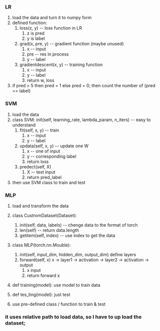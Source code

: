 ### LR
1. load the data and turn it to numpy form
2. defined function:
   1. loss(z, y) -- loss function in LR
      1. z is pred 
      2. y is label
   2. grad(x, pre, y) -- gradient function (maybe unused)
      1. x -- input
      2. pre -- res in process
      3. y -- label
   3. gradientdescent(x, y) -- training function
      1. x -- input
      2. y -- label
      3. return w, loss
3. if pred > 5 then pred = 1 else pred = 0; then count the number of (pred == label)

### SVM
1. load the data
2. class SVM: init(self, learning_rate, lambda_param, n_iters) -- easy to understand
   1. fit(self, x, y) -- train
      1. x -- input
      2. y -- label
   2. updata(self, x, y) -- update one W
      1. x -- one of input
      2. y -- corresponding label
      3. return loss
   3. predect(self, X)
      1. X -- test input
      2. return pred_label
3. then use SVM class to train and test

### MLP
1. load and transform the data
2. class CustromDataset(Dataset):
   1. init(self, data, labels) -- chenge data to the format of torch
   2. len(self) -- return data.length
   3. getitem(self, index) -- use index to get the data
3. class MLP(torch.nn.Mouble):
   1. init(self, input_dim, hidden_dim, output_dim) define layers
   2. forward(self, x) x -> layer1 -> activation -> layer2 -> activation -> output
      1. x input
      2. return forward x
4. def training(model): use model to train data
   
5. def tes_ting(model): just test
6. use pre-defined class / function to train & test

### it uses relative path to load data, so I have to up load the dataset;
